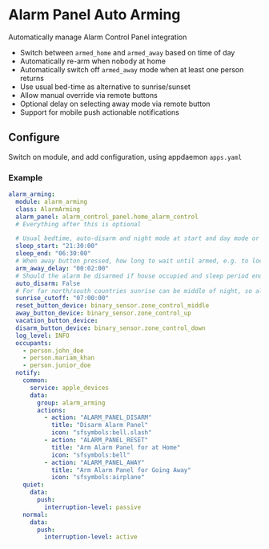 # Alarm Panel Auto Arming

Automatically manage Alarm Control Panel integration

* Switch between `armed_home` and `armed_away` based on time of day
* Automatically re-arm when nobody at home
* Automatically switch off `armed_away` mode when at least one person returns
* Use usual bed-time as alternative to sunrise/sunset
* Allow manual override via remote buttons
* Optional delay on selecting away mode via remote button
* Support for mobile push actionable notifications

## Configure

Switch on module, and add configuration, using appdaemon `apps.yaml`

### Example

``` yaml
alarm_arming:
  module: alarm_arming
  class: AlarmArming
  alarm_panel: alarm_control_panel.home_alarm_control
  # Everything after this is optional

  # Usual bedtime, auto-disarm and night mode at start and day mode or disarm at end
  sleep_start: "21:30:00"
  sleep_end: "06:30:00"
  # When away button pressed, how long to wait until armed, e.g. to lock up and leave
  arm_away_delay: "00:02:00"
  # Should the alarm be disarmed if house occupied and sleep period ended?
  auto_disarm: False
  # For far north/south countries sunrise can be middle of night, so allow override
  sunrise_cutoff: "07:00:00"
  reset_button_device: binary_sensor.zone_control_middle
  away_button_device: binary_sensor.zone_control_up
  vacation_button_device: 
  disarm_button_device: binary_sensor.zone_control_down
  log_level: INFO
  occupants:
    - person.john_doe
    - person.mariam_khan
    - person.junior_doe
  notify:
    common:
      service: apple_devices
      data:
        group: alarm_arming
        actions:
          - action: "ALARM_PANEL_DISARM"
            title: "Disarm Alarm Panel"
            icon: "sfsymbols:bell.slash"
          - action: "ALARM_PANEL_RESET"
            title: "Arm Alarm Panel for at Home"
            icon: "sfsymbols:bell"
          - action: "ALARM_PANEL_AWAY"
            title: "Arm Alarm Panel for Going Away"
            icon: "sfsymbols:airplane"
    quiet:
      data:
        push:
          interruption-level: passive
    normal:
      data:
        push:
          interruption-level: active


```
